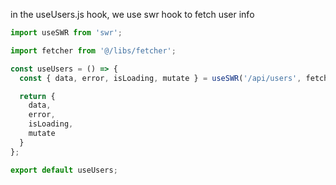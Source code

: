 
in the useUsers.js hook, we use swr hook to fetch user info

```js
import useSWR from 'swr';

import fetcher from '@/libs/fetcher';

const useUsers = () => {
  const { data, error, isLoading, mutate } = useSWR('/api/users', fetcher);

  return {
    data,
    error,
    isLoading,
    mutate
  }
};

export default useUsers;

```
